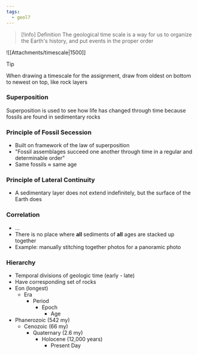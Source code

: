 ```yaml
---
tags:
  - geol7
---
```

> [!info] Definition
> The geological time scale is a way for us to organize the Earth's history, and put events in the proper order

![[Attachments/timescale|1500]]

> [!tip] 
> When drawing a timescale for the assignment, draw from oldest on bottom to newest on top, like rock layers
### Superposition
Superposition is used to see how life has changed through time because fossils are found in sedimentary rocks
### Principle of Fossil Secession
* Built on framework of the law of superposition
* "Fossil assemblages succeed one another through time in a regular and determinable order"
* Same fossils $\approx$ same age
### Principle of Lateral Continuity
* A sedimentary layer does not extend indefinitely, but the surface of the Earth does
### Correlation
* …
* There is no place where **all** sediments of **all** ages are stacked up together
* Example: manually stitching together photos for a panoramic photo
### Hierarchy
* Temporal divisions of geologic time (early - late)
* Have corresponding set of rocks
* Eon (longest)
	* Era
		* Period
			* Epoch
				* Age
* Phanerozoic (542 my)
	* Cenozoic (66 my)
		* Quaternary (2.6 my)
			* Holocene (12,000 years)
				* Present Day